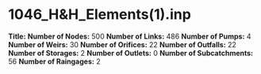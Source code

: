 # 1046_H&H_Elements(1).inp
**Title:** 
**Number of Nodes:** 500
**Number of Links:** 486
**Number of Pumps:** 4
**Number of Weirs:** 30
**Number of Orifices:** 22
**Number of Outfalls:** 22
**Number of Storages:** 2
**Number of Outlets:** 0
**Number of Subcatchments:** 56
**Number of Raingages:** 2
